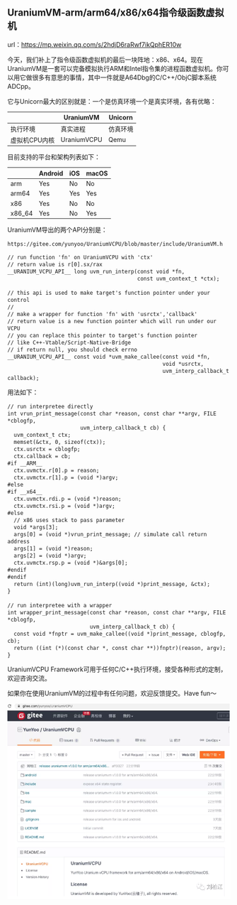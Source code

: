 ## UraniumVM-arm/arm64/x86/x64指令级函数虚拟机

url：https://mp.weixin.qq.com/s/2hdjD6raRwf7ikQphER10w

今天，我们补上了指令级函数虚拟机的最后一块阵地：x86、x64。现在UraniumVM是一套可以完备模拟执行ARM和Intel指令集的进程函数虚拟机。你可以用它做很多有意思的事情，其中一件就是A64Dbg的C/C++/ObjC脚本系统ADCpp。

它与Unicorn最大的区别就是：一个是仿真环境一个是真实环境，各有优略：

|               | UraniumVM   | Unicorn  |
| ------------- | ----------- | -------- |
| 执行环境      | 真实进程    | 仿真环境 |
| 虚拟机CPU内核 | UraniumVCPU | Qemu     |

目前支持的平台和架构列表如下：

|        | Android | iOS  | macOS |
| ------ | ------- | ---- | ----- |
| arm    | Yes     | No   | No    |
| arm64  | Yes     | Yes  | Yes   |
| x86    | Yes     | No   | No    |
| x86_64 | Yes     | No   | Yes   |

UraniumVM导出的两个API分别是：

```
https://gitee.com/yunyoo/UraniumVCPU/blob/master/include/UraniumVM.h
```

```
// run function 'fn' on UraniumVCPU with 'ctx'
// return value is r[0].sx/rax
__URANIUM_VCPU_API__ long uvm_run_interp(const void *fn,
                                         const uvm_context_t *ctx);

// this api is used to make target's function pointer under your control
//
// make a wrapper for function 'fn' with 'usrctx','callback'
// return value is a new function pointer which will run under our VCPU
// you can replace this pointer to target's function pointer
// like C++-Vtable/Script-Native-Bridge
// if return null, you should check errno
__URANIUM_VCPU_API__ const void *uvm_make_callee(const void *fn,
                                                 void *usrctx,
                                                 uvm_interp_callback_t callback);
```

用法如下：

 

```
// run interpretee directly
int vrun_print_message(const char *reason, const char **argv, FILE *cblogfp,
                       uvm_interp_callback_t cb) {
  uvm_context_t ctx;
  memset(&ctx, 0, sizeof(ctx));
  ctx.usrctx = cblogfp;
  ctx.callback = cb;
#if __ARM__
  ctx.uvmctx.r[0].p = reason;
  ctx.uvmctx.r[1].p = (void *)argv;
#else
#if __x64__
  ctx.uvmctx.rdi.p = (void *)reason;
  ctx.uvmctx.rsi.p = (void *)argv;
#else
  // x86 uses stack to pass parameter
  void *args[3];
  args[0] = (void *)vrun_print_message; // simulate call return address
  args[1] = (void *)reason;
  args[2] = (void *)argv;
  ctx.uvmctx.rsp.p = (void *)&args[0];
#endif
#endif
  return (int)(long)uvm_run_interp((void *)print_message, &ctx);
}

// run interpretee with a wrapper
int wrapper_print_message(const char *reason, const char **argv, FILE *cblogfp,
                          uvm_interp_callback_t cb) {
  const void *fnptr = uvm_make_callee((void *)print_message, cblogfp, cb);
  return ((int (*)(const char *, const char **))fnptr)(reason, argv);
}
```

UraniumVCPU Framework可用于任何C/C++执行环境，接受各种形式的定制，欢迎咨询交流。

如果你在使用UraniumVM的过程中有任何问题，欢迎反馈提交。Have fun～

![image-20210430104616625](images/image-20210430104616625.png)

